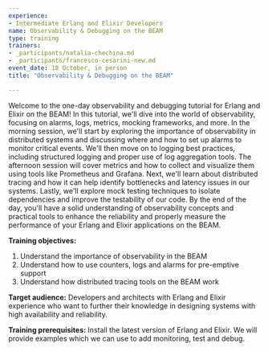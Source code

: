 ```yaml
---
experience:
- Intermediate Erlang and Elixir Developers
name: Observability & Debugging on the BEAM
type: training
trainers:
- _participants/natalia-chechina.md
- _participants/francesco-cesarini-new.md
event_date: 18 October, in person
title: "Observability & Debugging on the BEAM"

---
```

Welcome to the one-day observability and debugging tutorial for Erlang and Elixir on the BEAM! In this tutorial, we'll dive into the world of observability, focusing on alarms, logs, metrics, mocking frameworks, and more. In the morning session, we'll start by exploring the importance of observability in distributed systems and discussing where and how to set up alarms to monitor critical events. We'll then move on to logging best practices, including structured logging and proper use of log aggregation tools. The afternoon session will cover metrics and how to collect and visualize them using tools like Prometheus and Grafana. Next, we'll learn about distributed tracing and how it can help identify bottlenecks and latency issues in our systems. Lastly, we'll explore mock testing techniques to isolate dependencies and improve the testability of our code. By the end of the day, you'll have a solid understanding of observability concepts and practical tools to enhance the reliability and properly measure the performance of your Erlang and Elixir applications on the BEAM.

**Training objectives:**
1. Understand the importance of observability in the BEAM
2. Understand how to use counters, logs and alarms for pre-emptive support
3. Understand how distributed tracing tools on the BEAM work

**Target audience:**
Developers and architects with Erlang and Elixir experience who want to further their knowledge in designing systems with high availability and reliability.

**Training prerequisites:**
Install the latest version of Erlang and Elixir. We will provide examples which we can use to add monitoring, test and debug. 
